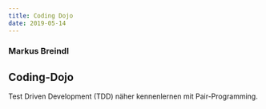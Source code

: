 ```yaml
---
title: Coding Dojo
date: 2019-05-14
---
```


### Markus Breindl
## Coding-Dojo

Test Driven Development (TDD) näher kennenlernen mit Pair-Programming.
